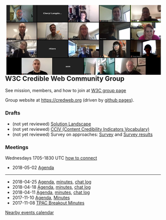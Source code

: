 <img style="float: right" src="./photos/people-2018-04-15-500.png" alt="group phroto" />

## W3C Credible Web Community Group

See mission, members, and how to join at [W3C group page](https://www.w3.org/community/credibility/)

Group website at <https://credweb.org> (driven by [github pages](https://github.com/w3c/credweb)).

### Drafts

* (not yet reviewed) [Solution Landscape](./landscape.html)
* (not yet reviewed) [CCIV (Content Credibility Indicators Vocabulary)](https://credweb.org/cciv)
* (not yet reviewed) Survey on approaches: [Survey](https://goo.gl/forms/aPUWPZD9doTUYT3A3) and [Survey results](https://goo.gl/Zonrju)

### Meetings

Wednesdays 1705-1830 UTC [how to connect](how-to-connect.md)

* 2018-05-02 [Agenda](agenda/20180502.md)

----
* 2018-04-25 [Agenda](agenda/20180425.md), [minutes](./minutes/20180418.html), [chat log](https://credweb.zulipchat.com/#narrow/stream/114583-meeting/topic/2018-04-25)
* 2018-04-18 [Agenda](agenda/20180418.md), [minutes](./minutes/20180418.html), [chat log](https://credweb.zulipchat.com/#narrow/stream/114583-meeting/topic/2018-04-18)
* 2018-04-11 [Agenda](agenda/20180411.md), [minutes](./minutes/20180418.html), [chat log](https://credweb.zulipchat.com/#narrow/stream/114583-meeting/topic/2018-04-11)
* 2017-11-10 [Agenda](https://www.w3.org/wiki/File:Credibility-2017-11-10-agenda.pdf), [Minutes](https://www.w3.org/community/credibility/wiki/2017-11-10-minutes)
* 2017-11-08 [TPAC Breakout Minutes](https://www.w3.org/community/credibility/wiki/2017-11-08-minutes)

[Nearby events calendar](https://calendar.google.com/calendar/embed?src=certifiedcontentcoalition.org_9cd49bitubv0sicvpt6gvf9km0%40group.calendar.google.com)

